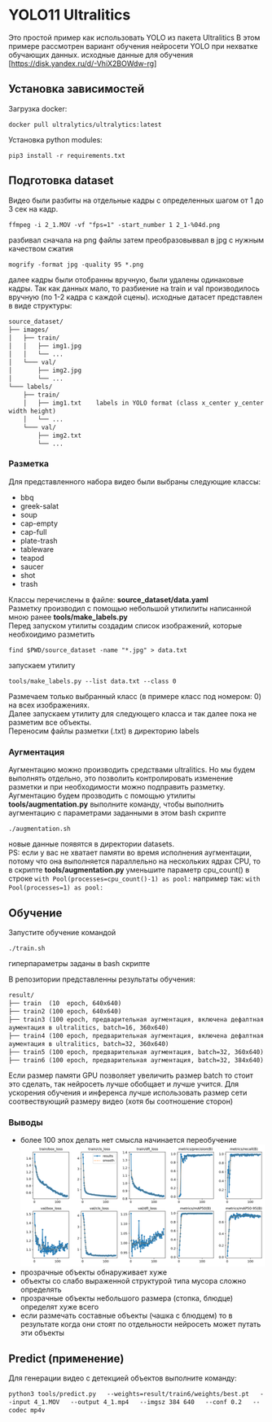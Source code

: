 # YOLO11 Ultralitics
Это простой пример как использовать YOLO из пакета Ultralitics
В этом примере рассмотрен вариант обучения нейросети YOLO при нехватке обучающих данных.
исходные данные для обучения [https://disk.yandex.ru/d/-VhiX2BOWdw-rg]

## Установка зависимостей
Загрузка docker:
```
docker pull ultralytics/ultralytics:latest
```
Установка python modules:
```
pip3 install -r requirements.txt
```

## Подготовка dataset
Видео были разбиты на отдельные кадры с определенных шагом от 1 до 3 сек на кадр.

```
ffmpeg -i 2_1.MOV -vf "fps=1" -start_number 1 2_1-%04d.png
```
разбивал сначала на png файлы
затем преобразовыввал в jpg с нужным качеством сжатия
```
mogrify -format jpg -quality 95 *.png
```

далее кадры были отобранны вручную, были удалены одинаковые кадры.
Так как данных мало, то разбиение на train и val производилось вручную (по 1-2 кадра с каждой сцены).
исходные датасет представлен в виде структуры:</br>
```
source_dataset/
├── images/
│   ├── train/
│   │   ├── img1.jpg
│   │   └── ...
│   └─── val/
│       ├── img2.jpg
│       └── ...
└─── labels/
    ├── train/
    │   ├── img1.txt    labels in YOLO format (class x_center y_center width height)
    │   └── ...
    └─── val/
        ├── img2.txt
        └── ...
```

### Разметка
Для представленного набора видео были выбраны следующие классы:
  - bbq
  - greek-salat
  - soup
  - cap-empty
  - cap-full
  - plate-trash
  - tableware
  - teapod
  - saucer
  - shot
  - trash

Классы перечислены в файле: **source_dataset/data.yaml** </br>
Разметку производил с помощью небольшой утилилиты написанной мною ранее **tools/make_labels.py**</br>
Перед запуском утилиты создадим список изображений, которые необхоидимо разметить
```
find $PWD/source_dataset -name "*.jpg" > data.txt
```
запускаем утилиту
```
tools/make_labels.py --list data.txt --class 0
```
Размечаем только выбранный класс (в примере класс под номером: 0) на всех изображениях.</br>
Далее запускаем утилиту для следующего класса и так далее пока не разметим все объекты.</br>
Переносим файлы разметки (.txt) в директорию labels</br>

### Аугментация
Аугментацию можно производить средствами ultralitics.
Но мы будем выполнять отдельно, это позволить контролировать изменение разметки и при необходимости можно подправить разметку.
Аугментацию будем прозводить с помощью утилиты **tools/augmentation.py**
выполните команду, чтобы выполнить аугментацию с параметрами заданными в этом bash скрипте
```
./augmentation.sh
```
новые данные появятся в директории datasets.</br>
PS: если у вас не хватает памяти во время исполнения аугментации, потому что она выполняется параллельно на нескольких ядрах CPU, то в скрипте **tools/augmentation.py** уменьшите параметр cpu_count() в строке ```with Pool(processes=cpu_count()-1) as pool:``` например так: ```with Pool(processes=1) as pool:```


## Обучение
Запустите обучение командой 
```
./train.sh
```
гиперпараметры заданы в bash скрипте

В репозитории представленны результаты обучения:</br>
```
result/
├── train  (10  epoch, 640x640)
├── train2 (100 epoch, 640x640)
├── train3 (100 epoch, предварительная аугментация, включена дефалтная аументация в ultralitics, batch=16, 360x640)
├── train4 (100 epoch, предварительная аугментация, включена дефалтная аументация в ultralitics, batch=32, 360x640)
├── train5 (100 epoch, предварительная аугментация, batch=32, 360x640)
├── train6 (100 epoch, предварительная аугментация, batch=32, 384x640)
```
Если размер памяти GPU позволяет увеличить размер batch то стоит это сделать, так нейросеть лучше обобщает и лучше учится.
Для ускорения обучения и инференса лучше использовать размер сети соотвествующий размеру видео (хотя бы соотношение сторон)


### Выводы
* более 100 эпох делать нет смысла начинается переобучение ![loss](result/train7/results.png)
* прозрачные объекты обнаруживает хуже
* объекты со слабо выраженной структурой типа мусора сложно определять
* прозрачные объекты небольшого размера (стопка, блюдце) определят хуже всего
* если размечать составные объекты (чашка с блюдцем) то в результате когда они стоят по отдельности нейросеть может путать эти объекты

## Predict (применение)
Для генерации видео с детекцией объектов выполните команду:
```
python3 tools/predict.py   --weights=result/train6/weights/best.pt   --input 4_1.MOV   --output 4_1.mp4   --imgsz 384 640   --conf 0.2   --codec mp4v
```



